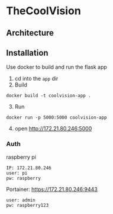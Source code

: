 # TheCoolVision


## Architecture

## Installation
Use docker to build and run the flask app

1. cd into the ```app``` dir
2. Build
``` 
docker build -t coolvision-app .
```

3. Run
``` 
docker run -p 5000:5000 coolvision-app
```

4. open http://172.21.80.246:5000

### Auth

raspberry pi

```
IP: 172.21.80.246
user: pi
pw: raspberry
```

Portainer: https://172.21.80.246:9443

```
user: admin
pw: raspberry123
```

